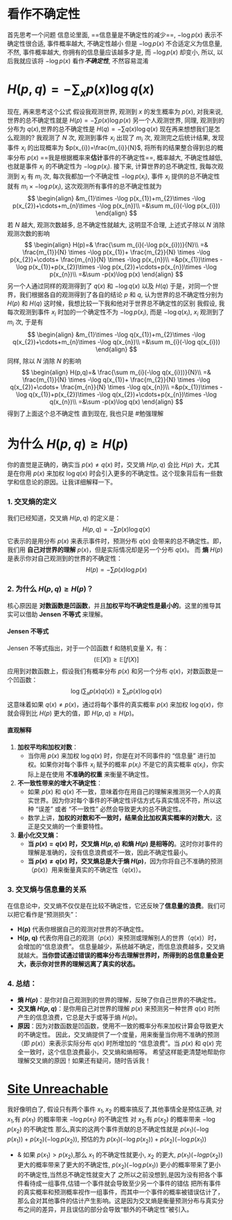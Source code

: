 # 看作不确定性
首先思考一个问题
信息论里面, ==信息量是不确定性的减少==, $-\log p(x)$ 表示不确定性很合适, 事件概率越大, 不确定性越小
但是 $-\log p(x)$ 不合适定义为信息量, 不然, 事件概率越大, 你拥有的信息量应该越多才是, 而 $-\log p(x)$ 却变小, 所以, 以后我就应该将 $-\log p(x)$ 看作***不确定性***, 不然容易混淆
# $H(p,q)=-\sum_{x}p(x)\log{q(x)}$
现在, 再来思考这个公式
假设我观测世界, 观测到 $x$ 的发生概率为 $p(x)$, 对我来说, 世界的总不确定性就是 $H(p)=-\sum p(x)\log{p(x)}$
另一个人观测世界, 同理, 观测到的分布为 $q(x)$,世界的总不确定性是 $H(q)=-\sum q(x)\log{q(x)}$
现在再来想想我们是怎么观测的?
我观测了 $N$ 次, 观测到事件 $x_{i}$ 出现了 $m_{i}$ 次, 观测完之后统计结果, 发现事件 $x_{i}$ 的出现概率为 $p(x_{i})=\frac{m_{i}}{N}$, 将所有的结果整合得到总的概率分布 $p(x)$
==我是根据概率来**估计**事件的不确定性==, 概率越大, 不确定性越低, 也就是事件 $x_{i}$ 的不确定性为 $-\log p(x_{i})$. 
接下来, 计算世界的总不确定性, 我每次观测到 $x_{i}$ 有 $m_{i}$ 次, 每次我都加一个不确定性 $-\log p(x_{i})$, 事件 $x_{i}$ 提供的总不确定性就有 $m_{i}\times -\log p(x_{i})$, 这次观测所有事件的总不确定性就为 
$$
\begin{align}
 &m_{1}\times -\log p(x_{1})+m_{2}\times -\log p(x_{2})+\cdots+m_{n}\times -\log p(x_{n})\\
=&\sum m_{i}(-\log p(x_{i}))
\end{align}
$$
若 $N$ 越大, 观测次数越多, 总不确定性就越大, 这明显不合理, 上述式子除以 $N$ 消除观测次数的影响
$$
\begin{align}
H(p)=& \frac{\sum m_{i}(-\log p(x_{i}))}{N}\\
 =& \frac{m_{1}}{N} \times -\log p(x_{1})+ \frac{m_{2}}{N} \times -\log p(x_{2})+\cdots+ \frac{m_{n}}{N} \times -\log p(x_{n})\\
 =&p(x_{1})\times -\log p(x_{1})+p(x_{2})\times -\log p(x_{2})+\cdots+p(x_{n})\times -\log p(x_{n})\\
 =&\sum -p(x)\log p(x)
\end{align}
$$
另一个人通过同样的观测得到了 $q(x)$ 和 $-\log q(x)$ 以及 $H(q)$
于是，对同一个世界，我们根据各自的观测得到了各自的结论 $p$ 和 $q$, 认为世界的总不确定性分别为 $H(p)$ 和 $H(q)$
这时候，我想比较一下我和他对于世界总不确定性的区别
我假设, 我每次观测到事件 $x_{i}$ 时加的一个确定性不为 $-\log p(x_{i})$, 而是 $-\log q(x_{i})$, $x_{i}$ 观测到了 $m_{i}$ 次, 于是有
$$
\begin{align}
 &m_{1}\times -\log q(x_{1})+m_{2}\times -\log q(x_{2})+\cdots+m_{n}\times -\log q(x_{n})\\
=&\sum m_{i}(-\log q(x_{i}))
\end{align}
$$
同样, 除以 $N$ 消除 $N$ 的影响
$$
\begin{align}
H(p,q)=& \frac{\sum m_{i}(-\log q(x_{i}))}{N}\\
 =& \frac{m_{1}}{N} \times -\log q(x_{1})+ \frac{m_{2}}{N} \times -\log q(x_{2})+\cdots+ \frac{m_{n}}{N} \times -\log q(x_{n})\\
 =&p(x_{1})\times -\log q(x_{1})+p(x_{2})\times -\log q(x_{2})+\cdots+p(x_{n})\times -\log q(x_{n})\\
 =&\sum -p(x)\log q(x)
\end{align}
$$
得到了上面这个总不确定性
直到现在, 我也只是 #勉强理解
# 为什么 $H(p,q)\ge H(p)$
你的直觉是正确的，确实当 $p(x) \neq q(x)$ 时，交叉熵 $H(p,q)$ 会比 $H(p)$ 大，尤其是在你用 $p(x)$ 来加权 $\log q(x)$ 时会引入更多的不确定性。这个现象背后有一些数学和信息论的原因。让我详细解释一下。
### 1. **交叉熵的定义**
我们已经知道，交叉熵 $H(p,q)$ 的定义是：
$$H(p, q) = - \sum p(x) \log q(x)$$
它表示的是用分布 $p(x)$ 来表示事件时，预测分布 $q(x)$ 会带来的总不确定性。即，我们用 **自己对世界的理解** $p(x)$，但是实际情况却是另一个分布 $q(x)$。
而 **熵** $H(p)$ 是表示你对自己观测到的世界的不确定性：
$$H(p) = - \sum p(x) \log p(x)$$
### 2. **为什么 $H(p, q) \geq H(p)$？**
核心原因是 **对数函数是凹函数**，并且**加权平均不确定性是最小的**。这里的推导其实可以借助 **Jensen 不等式** 来理解。
#### Jensen 不等式
Jensen 不等式指出，对于一个凹函数 f 和随机变量 X，有：
$$\left( \mathbb{E}[X] \right) \geq \mathbb{E}[f(X)]$$
应用到对数函数上，假设我们有概率分布 $p(x)$ 和另一个分布 $q(x)$，对数函数是一个凹函数：
$$\log \left( \sum_{x} p(x) q(x) \right) \geq \sum_{x} p(x) \log q(x)$$
这意味着如果 $q(x) \neq p(x)$，通过将每个事件的真实概率 $p(x)$ 来加权 $\log q(x)$，你就会得到比 $H(p)$ 更大的值，即 $H(p, q) \geq H(p)$。
#### 直观解释
1. **加权平均和加权对数**：
    - 当你用 $p(x)$ 来加权 $\log q(x)$ 时，你是在对不同事件的 “信息量” 进行加权。如果你对每个事件 $x_i$ 赋予的概率 $p(x_i)$ 不是它的真实概率 $q(x_i)$，你实际上是在使用 **不准确的权重** 来衡量不确定性。
2. **不一致性带来的增大不确定性**：
    - 如果 $p(x)$ 和 $q(x)$ 不一致，意味着你在用自己的理解来推测另一个人的真实世界。因为你对每个事件的不确定性评估方式与真实情况不符，所以这种 “误差” 或者 “不一致性” 必然会导致更大的总不确定性。
    - 数学上讲，**加权的对数和不一致时，结果会比加权真实概率的对数大**，这正是交叉熵的一个重要特性。
3. **最小化交叉熵：**
    - **当 $p(x) = q(x)$ 时，交叉熵 $H(p,q)$ 和熵 $H(p)$ 是相等的**。这时你对事件的理解是准确的，没有信息浪费或不一致，因此不确定性最小。
    - **当 $p(x) \neq q(x)$ 时，交叉熵总是大于熵 $H(p)$**，因为你将自己不准确的预测（$p(x)$）用来衡量真实的不确定性（$q(x)$）。
### 3. **交叉熵与信息量的关系**
在信息论中，交叉熵不仅仅是在比较不确定性，它还反映了**信息量的浪费**。我们可以把它看作是“预测损失”：
- **H(p)** 代表你根据自己的观测对世界的不确定性。
- **H(p, q)** 代表你用自己的观测（$p(x)$）来预测或理解别人的世界（$q(x)$）时，会增加的“信息浪费”。
信息量越少，系统越不确定，而信息浪费越多，交叉熵就越大。**当你尝试通过错误的概率分布去理解世界时，所得到的总信息量会更大，表示你对世界的理解远离了真实的状态。**
### 4. **总结：**
- **熵 $H(p)$**：是你对自己观测到的世界的理解，反映了你自己世界的不确定性。
- **交叉熵 $H(p,q)$**：是你用自己对世界的理解 $p(x)$ 来预测另一种世界 $q(x)$ 时所产生的信息浪费，它总是大于或等于熵 $H(p)$。
- **原因**：因为对数函数是凹函数，使用不一致的概率分布来加权计算会导致更大的不确定性。
因此，交叉熵提供了一个度量，用来衡量当你用不准确的预测（即 $p(x)$）来表示实际分布 $q(x)$ 时所增加的 “信息浪费”。当 $p(x)$ 和 $q(x)$ 完全一致时，这个信息浪费最小，交叉熵和熵相等。
希望这样能更清楚地帮助你理解交叉熵的原因！如果还有疑问，随时告诉我！
# [Site Unreachable](https://zhuanlan.zhihu.com/p/149186719)
我好像明白了, 假设只有两个事件 $x_1,x_2$ 的概率搞反了,其他事情全是预估正确,
对 $x_1$,有 $p(x_1)$ 的概率带来 $-\log p(x_1)$ 的不确定性
对 $x_2$,有 $p(x_2)$ 的概率带来 $-\log p(x_2)$ 的不确定性
那么,真实的这两个事件贡献的总不确定性就是 $p(x_1)(-\log p(x_1))+p(x_2)(-\log p(x_2))$,
预估的为 $p(x_1) (-\log p(x_2))+p(x_2)(-\log p(x_1))$ 
- & 如果 $p(x_1) >p(x_2)$,那么 $x_1$ 的不确定性就更小, $x_2$ 的更大, $p(x_1) (-log p(x_2))$ 更大的概率带来了更大的不确定性, $p(x_2) (-\log p(x_1))$ 更小的概率带来了更小的不确定性,当然总不确定性就变大了
之所以之前没想到,是因为没有把各个事件看待成一组事件,估错一个事件就会导致至少另一个事件的错估
把所有事件的真实概率和预测概率视作一组事件，而其中一个事件的概率被错误估计了，那么会对其他事件的估计产生影响。这是因为交叉熵是衡量预测分布与真实分布之间的差异，并且误估的部分会导致“额外的不确定性”被引入。